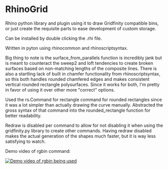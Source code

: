 # RhinoGrid
Rhino python library and plugin using it to draw Gridfinity compatible bins, or just create the requisite parts to ease development of custom storage.

Can be installed by double clicking the .rhi file.

Written in pyton using rhinocommon and rhinoscriptsyntax.

Big thing to note is the surface_from_parallels function is incredibly jank but is meant to counteract the sweep2 and loft tendencies to create broken surfaces based on non-matching lengths of the composite lines. There is also a startling lack of built in chamfer functionality from rhinoscriptsyntax, so this both handles rounded chamfered edges and makes consistent vertical rounded rectangle polysurfaces. Since it works for both, I'm pretty in favor of using it over other more "correct" options.

Used the rs.Command for rectangle command for rounded rectangles since it was a lot simpler than actually drawing the curve manually. Abstracted the gross syntax of that command into the rounded_rectangle function for better readability.

Redraw is disabled per command to allow for not disabling it when using the gridfinity.py library to create other commands. Having redraw disabled makes the actual generation of the shapes much faster, but it is way less satisfying to watch.

Demo video of rgbin command:

[![Demo video of rgbin being used](https://img.youtube.com/vi/D340Aelf3B4/0.jpg)](https://www.youtube.com/watch?v=D340Aelf3B4)

